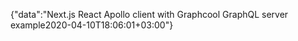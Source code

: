 {"data":"Next.js React Apollo client with Graphcool GraphQL server example2020-04-10T18:06:01+03:00"}
